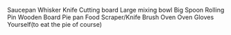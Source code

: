 Saucepan
Whisker
Knife
Cutting board
Large mixing bowl
Big Spoon
Rolling Pin
Wooden Board
Pie pan
Food Scraper/Knife
Brush
Oven
Oven Gloves
Yourself(to eat the pie of course)